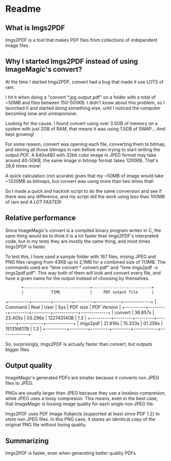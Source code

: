 # Readme

## What is Imgs2PDF

Imgs2PDF is a tool that makes PDF files from collections of independent
image files.

## Why I started Imgs2PDF instead of using ImageMagic's convert?

At the time I started Imgs2PDF, convert had a bug that made it use LOTS
of ram.

I hit it when doing a "convert *.jpg output.pdf" on a folder with a
total of ~50MB and files between 150-500KB. I didn't know about this
problem, so I launched it and started doing something else, until I
noticed the computer becoming slow and unresponsive.

Looking for the cause, I found convert using over 3.5GB of memory on a
system with just 2GB of RAM, that means it was using 1.5GB of SWAP...
And kept growing!

For some reason, convert was opening each file, converting them to
bitmap, and storing all those bitmaps in ram before even trying to
start writing the output PDF. A 640x480 with 32bit color image in JPEG
format may take around 40-50KB, the same image in bitmap format takes
1200KB. That's 26,6 times more!

A quick calculation (not acurate) gives that my ~50MB of image would
take ~1330MB as bitmaps, but convert was using more than two times that!

So I made a quick and hackish script to do the same conversion and see
if there was any difference, and my script did the work using less than
100MB of ram and A LOT FASTER!

## Relative performance

Since ImageMagic's convert is a compiled binary program writen in C,
the sane thing would be to think it is a lot faster than Imgs2PDF's
interpreted code, but in my tests they are mostly the same thing, and
most times Imgs2PDF is faster.

To test this, I have used a sample folder with 167 files, mixing JPEG
and PNG files ranging from 43KB up to 2,1MB for a combined size of
113MB. The commands used are "time convert * convert.pdf" and "time
imgs2pdf -o imgs2pdf.pdf". This way both of them will look and convert
every file, and have a given name for the output instead of choosing by
thenselves.

           +-----------------------------+--------------------------+
           |            TIME             |     PDF output file      |
+----------+---------+---------+---------+------------+-------------+
| Command  |  Real   |  User   |   Sys   |  PDF size  | PDF Version |
+----------+---------+---------+---------+------------+-------------+
| convert  | 36.857s | 23.405s | 03.296s | 122743140B |     1.3     |
+----------+---------+---------+---------+------------+-------------+
| imgs2pdf | 21.816s | 15.333s | 01.256s | 151316617B |     1.3     |
+----------+---------+---------+---------+------------+-------------+

So, surprisingly, Imgs2PDF is actually faster than convert, but outputs
bigger files.

## Output quality

ImageMagic's generated PDFs are smaller because it converts non JPEG
files to JPEG.

PNGs are usually larger than JPEG because they use a
lossless compresion, while JPEG uses a lossy compresion. This means,
even in the best case, that ImageMagic is lossing image quality for
each single non JPEG file.

Imgs2PDF uses PDF Image Xobjects (supported at least since PDF 1.2) to
store non JPEG files. In this PNG case, it stores an identical copy of
the original PNG file without losing quality.

## Summarizing

Imgs2PDF is faster, even when generating better quality PDFs
